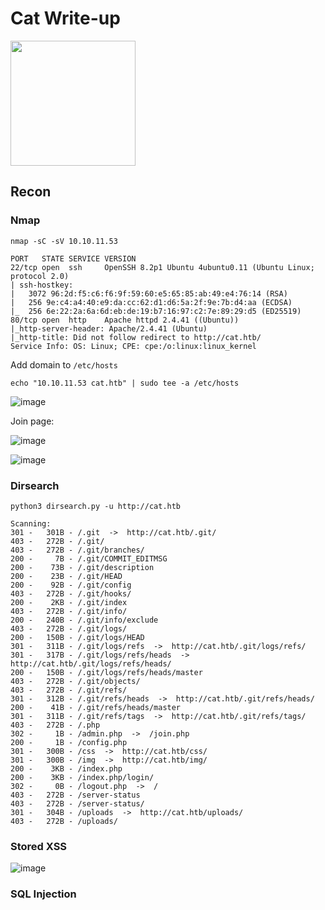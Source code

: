 # Cat Write-up

<img src="https://labs.hackthebox.com/storage/avatars/bf7ae27f4e0ce1703bdd10d538334d9e.png" width="200" height="200">

## Recon

### Nmap

`nmap -sC -sV 10.10.11.53`

    PORT   STATE SERVICE VERSION
    22/tcp open  ssh     OpenSSH 8.2p1 Ubuntu 4ubuntu0.11 (Ubuntu Linux; protocol 2.0)
    | ssh-hostkey: 
    |   3072 96:2d:f5:c6:f6:9f:59:60:e5:65:85:ab:49:e4:76:14 (RSA)
    |   256 9e:c4:a4:40:e9:da:cc:62:d1:d6:5a:2f:9e:7b:d4:aa (ECDSA)
    |_  256 6e:22:2a:6a:6d:eb:de:19:b7:16:97:c2:7e:89:29:d5 (ED25519)
    80/tcp open  http    Apache httpd 2.4.41 ((Ubuntu))
    |_http-server-header: Apache/2.4.41 (Ubuntu)
    |_http-title: Did not follow redirect to http://cat.htb/
    Service Info: OS: Linux; CPE: cpe:/o:linux:linux_kernel
    
Add domain to `/etc/hosts`

    echo "10.10.11.53 cat.htb" | sudo tee -a /etc/hosts

![image](https://github.com/user-attachments/assets/5dd9fc64-1a8d-40c2-b5a6-49346be6b6c9)

Join page:

![image](https://github.com/user-attachments/assets/0fe84359-e0c5-4f77-a15e-de901e85f170)

![image](https://github.com/user-attachments/assets/9de8d8a4-dffa-4463-8201-5019e3428679)

### Dirsearch 

`python3 dirsearch.py -u http://cat.htb `

    Scanning: 
    301 -   301B - /.git  ->  http://cat.htb/.git/                    
    403 -   272B - /.git/                                             
    403 -   272B - /.git/branches/
    200 -     7B - /.git/COMMIT_EDITMSG
    200 -    73B - /.git/description
    200 -    23B - /.git/HEAD
    200 -    92B - /.git/config                                       
    403 -   272B - /.git/hooks/                                       
    200 -    2KB - /.git/index                                        
    403 -   272B - /.git/info/
    200 -   240B - /.git/info/exclude                                 
    403 -   272B - /.git/logs/                                        
    200 -   150B - /.git/logs/HEAD                                    
    301 -   311B - /.git/logs/refs  ->  http://cat.htb/.git/logs/refs/
    301 -   317B - /.git/logs/refs/heads  ->  http://cat.htb/.git/logs/refs/heads/
    200 -   150B - /.git/logs/refs/heads/master
    403 -   272B - /.git/objects/                                     
    403 -   272B - /.git/refs/                                        
    301 -   312B - /.git/refs/heads  ->  http://cat.htb/.git/refs/heads/
    200 -    41B - /.git/refs/heads/master
    301 -   311B - /.git/refs/tags  ->  http://cat.htb/.git/refs/tags/
    403 -   272B - /.php                                              
    302 -     1B - /admin.php  ->  /join.php                          
    200 -     1B - /config.php                                        
    301 -   300B - /css  ->  http://cat.htb/css/                      
    301 -   300B - /img  ->  http://cat.htb/img/                      
    200 -    3KB - /index.php                                         
    200 -    3KB - /index.php/login/                                  
    302 -     0B - /logout.php  ->  /                                 
    403 -   272B - /server-status                                     
    403 -   272B - /server-status/                                    
    301 -   304B - /uploads  ->  http://cat.htb/uploads/              
    403 -   272B - /uploads/ 

### Stored XSS

![image](https://github.com/user-attachments/assets/5e48bf68-154f-4cb0-ba5a-0668587c1949)

### SQL Injection


